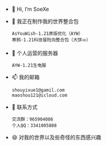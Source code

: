 - 👋 Hi, I’m SoeXe
- 👀 我正在制作我的世界整合包

      AsYouWish-1.21原版优化（AYW）
      寒鸦-1.21科技冒险向整合包（大饼🫓）
- 💞️ 个人运营的服务器

      AYW-1.21生电服
- 📫 我的邮箱

      shouyixue1@gamil.com
      maoshou121@icloud.com
- 🐧 联系方式

      交流群：965904086
      个人QQ：3341005808
- 😄 对我的世界以及些奇怪的东西感兴趣
